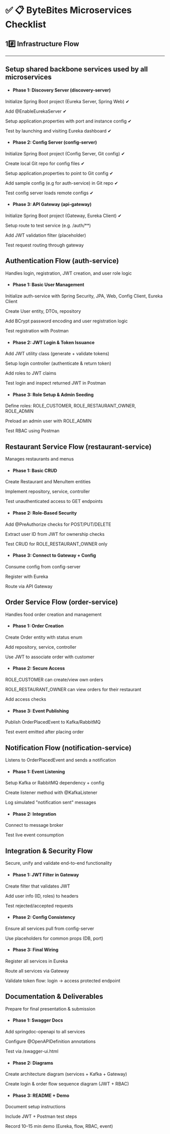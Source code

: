 # ✅ 📋 ByteBites Microservices Checklist
## 1#️⃣ Infrastructure Flow

---

## Setup shared backbone services used by all microservices


 - #### Phase 1: Discovery Server (discovery-server)
Initialize Spring Boot project (Eureka Server, Spring Web) ✔

Add @EnableEurekaServer ✔

Setup application.properties with port and instance config ✔

Test by launching and visiting Eureka dashboard ✔

 - #### Phase 2: Config Server (config-server)
Initialize Spring Boot project (Config Server, Git config) ✔

Create local Git repo for config files ✔

Setup application.properties to point to Git config ✔

Add sample config (e.g for auth-service) in Git repo ✔

Test config server loads remote configs ✔

- #### Phase 3: API Gateway (api-gateway)
Initialize Spring Boot project (Gateway, Eureka Client) ✔

Setup route to test service (e.g. /auth/**)

Add JWT validation filter (placeholder)

Test request routing through gateway

## Authentication Flow (auth-service)
Handles login, registration, JWT creation, and user role logic

- #### Phase 1: Basic User Management
Initialize auth-service with Spring Security, JPA, Web, Config Client, Eureka Client

Create User entity, DTOs, repository

Add BCrypt password encoding and user registration logic

Test registration with Postman

- #### Phase 2: JWT Login & Token Issuance
Add JWT utility class (generate + validate tokens)

Setup login controller (authenticate & return token)

Add roles to JWT claims

Test login and inspect returned JWT in Postman

- #### Phase 3: Role Setup & Admin Seeding
Define roles: ROLE_CUSTOMER, ROLE_RESTAURANT_OWNER, ROLE_ADMIN

Preload an admin user with ROLE_ADMIN

Test RBAC using Postman

## Restaurant Service Flow (restaurant-service)
Manages restaurants and menus

- #### Phase 1: Basic CRUD
Create Restaurant and MenuItem entities

Implement repository, service, controller

Test unauthenticated access to GET endpoints

- #### Phase 2: Role-Based Security
Add @PreAuthorize checks for POST/PUT/DELETE

Extract user ID from JWT for ownership checks

Test CRUD for ROLE_RESTAURANT_OWNER only

- #### Phase 3: Connect to Gateway + Config
Consume config from config-server

Register with Eureka

Route via API Gateway

## Order Service Flow (order-service)
Handles food order creation and management

- #### Phase 1: Order Creation
Create Order entity with status enum

Add repository, service, controller

Use JWT to associate order with customer

- #### Phase 2: Secure Access
ROLE_CUSTOMER can create/view own orders

ROLE_RESTAURANT_OWNER can view orders for their restaurant

Add access checks

- #### Phase 3: Event Publishing
Publish OrderPlacedEvent to Kafka/RabbitMQ

Test event emitted after placing order

## Notification Flow (notification-service)
Listens to OrderPlacedEvent and sends a notification

- #### Phase 1: Event Listening
Setup Kafka or RabbitMQ dependency + config

Create listener method with @KafkaListener

Log simulated "notification sent" messages

- #### Phase 2: Integration
Connect to message broker

Test live event consumption

## Integration & Security Flow
Secure, unify and validate end-to-end functionality

- #### Phase 1: JWT Filter in Gateway
Create filter that validates JWT

Add user info (ID, roles) to headers

Test rejected/accepted requests

- #### Phase 2: Config Consistency
Ensure all services pull from config-server

Use placeholders for common props (DB, port)

- #### Phase 3: Final Wiring
Register all services in Eureka

Route all services via Gateway

Validate token flow: login → access protected endpoint

## Documentation & Deliverables
Prepare for final presentation & submission

- #### Phase 1: Swagger Docs
Add springdoc-openapi to all services

Configure @OpenAPIDefinition annotations

Test via /swagger-ui.html

- #### Phase 2: Diagrams
Create architecture diagram (services + Kafka + Gateway)

Create login & order flow sequence diagram (JWT + RBAC)

- #### Phase 3: README + Demo
Document setup instructions

Include JWT + Postman test steps

Record 10–15 min demo (Eureka, flow, RBAC, event)